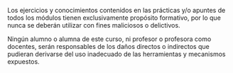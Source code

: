Los ejercicios y conocimientos contenidos en las prácticas y/o apuntes de 
todos los módulos tienen exclusivamente propósito formativo, por lo que 
nunca se deberán utilizar con fines maliciosos o delictivos.

Ningún alumno o alumna de este curso, ni profesor o profesora como 
docentes, serán responsables de los daños directos o indirectos que 
pudieran derivarse del uso inadecuado de las herramientas y mecanismos 
expuestos.